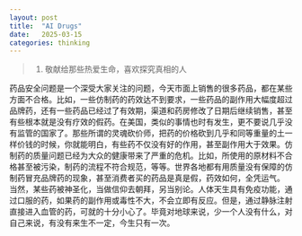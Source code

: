 ```yaml
---
layout: post
title:  "AI Drugs"
date:   2025-03-15
categories: thinking
---
```


> 1. 敬献给那些热爱生命，喜欢探究真相的人

药品安全问题是一个深受大家关注的问题，今天市面上销售的很多药品，都在某些方面不合格。比如，一些仿制药的药效达不到要求，一些药品的副作用大幅度超过品牌药，还有一些药品已经过了有效期，渠道和药房修改了日期后继续销售，甚至有些根本就是没有疗效的假药。在美国，类似的事情也时有发生，更不要说几乎没有监管的国家了。那些所谓的灵魂砍价师，把药的价格砍到几乎和同等重量的土一样价钱的时候，你就能明白，有些药不仅没有好的作用，甚至副作用大于效果。仿制药的质量问题已经为大众的健康带来了严重的危机。比如，所使用的原材料不合格甚至被污染，制药的流程不符合规范，等等。世界各地都有用质量没有保障的仿制药冒充品牌药的现象，甚至消费者买的药品是真是假，药效如何，全凭运气。 当然，某些药被神圣化，当做信仰去朝拜，另当别论。人体天生具有免疫功能，通过口服的药，如果药的副作用或毒性不大，不会立即有反应。但是，通过静脉注射直接进入血管的药，可就的十分小心了。毕竟对地球来说，少一个人没有什么，对自己来说，有没有来生不一定，今生只有一次。






